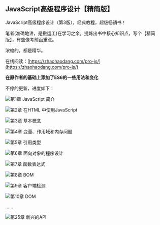 ## JavaScript高级程序设计【精简版】

JavaScript高级程序设计（第3版），经典教程，超级畅销书！

笔者(准确地讲，是搬运工)在学习之余，提炼出书中核心知识点，写个【精简版】，有些像考前画重点。

浓缩的，都是精华。

在线阅读：[https://zhaohaodang.com/pro-js/](https://zhaohaodang.com/pro-js/)

**在原作者的基础上添加了ES6的一些用法和变化**

不停的更新，进度如下：

 ![](http://progressed.io/bar/100?title=completed)第1章 JavaScript 简介

 ![](http://progressed.io/bar/100?title=completed)第2章 在HTML 中使用JavaScript

 ![](http://progressed.io/bar/100?title=completed)第3章 基本概念

 ![](http://progressed.io/bar/100?title=completed)第4章 变量、作用域和内存问题

 ![](http://progressed.io/bar/100?title=completed)第5章 引用类型

 ![](http://progressed.io/bar/100?title=completed)第6章 面向对象的程序设计

 ![](http://progressed.io/bar/100?title=completed)第7章 函数表达式

![](http://progressed.io/bar/100?title=completed)第8章 BOM

![](http://progressed.io/bar/100?title=completed)第9章 客户端检测

![](http://progressed.io/bar/10?title=completed)第10章 DOM



  ......

 ![](http://progressed.io/bar/0?title=completed)第25章 新兴的API





